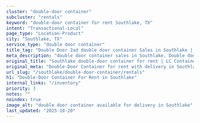 ```yaml
---
cluster: "double-door container"
subcluster: "rentals"
keyword: "double-door container for rent Southlake, TX"
intent: "Transactional-Local"
page_type: "Location-Product"
city: "Southlake, TX"
service_type: "double door container"
title_tag: "Double Door 2ad double door container Sales in Southlake | LC Container"
meta_description: "double door container sales in Southlake. Double door containers for easy access. Fast delivery, competitive pricing. Serving double door container area. Quote ID: 23C. Call (214) 524-4168 for your free quote today."
original_title: "Southlake double-door container for rent | LC Container"
original_meta: "Double-Door Container for rent with delivery in Southlake, TX. LC Container — local Since 2003. Get pricing today."
url_slug: "/southlake/double-door-container/rentals"
h1: "Double-Door Container For Rent in Southlake"
internal_links: "/inventory"
priority: 3
notes: ""
noindex: true
image_alt: "double door container available for delivery in Southlake"
last_updated: "2025-10-20"
---
```


<!-- TODO: Add unique city/inventory copy, images, and internal links here. -->
